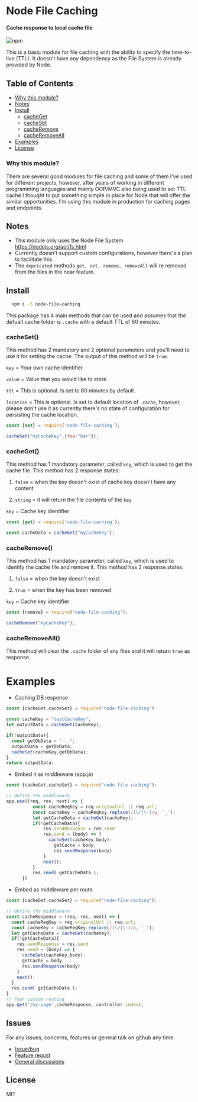 # Node File Caching
#### Cache response to local cache file
![npm](https://img.shields.io/npm/dw/node-file-caching?style=for-the-badge)

This is a basic module for file caching with the ability to specify the time-to-live (TTL). It doesn't have any dependency as the File System is already provided by Node.



## Table of Contents

- [Why this module?](#why-this-module)
- [Notes](#notes)
- [Install](#install)
    - [cacheGet](#cacheGet)
    - [cacheSet](#cacheSet)
    - [cacheRemove](#cacheRemove)
    - [cacheRemoveAll](#cacheRemoveAll)
- [Examples](#examples)
- [License](#license)



### Why this module?

There are several good modules for file caching and some of them I've used for different projects, however, after years of working in different programming languages and mainly OOP/MVC also being used to set TTL cache I thought to put something simple in place for Node that will offer the similar opportunities. I'm using this module in production for caching pages and endpoints.

## Notes
 * This module only uses the Node File System https://nodejs.org/api/fs.html
 * Currently doesn't support custom configurations, however there's a plan to facilitate this.
* The `depricated` methods `get, set, remove, removeAll` will re removed from the files in the near feature. 

## Install
```bash
  npm i -S node-file-caching 
```

This package has 4 main methods that can be used and assumes that the defualt cache folder is `.cache` with a default TTL of 60 minutes.

### cacheSet()
This method has 2 mandatory and 2 optional parameters and you'll need to use it for setting the cache. The output of this method will be `true`.

`key` = Your own cache identifier

`value` = Value that you would like to store

`ttl` = This is optional. Is set to 60 minutes by default.

`location` = This is optional. Is set to default location of 
`.cache`, however, please don't use it as currently there's no state of configuration for persisting the cache location.

```javascript
const {set} = require('node-file-caching');

cacheSet("myCacheKey",{foo:"bar"});

```
### cacheGet()
This method has 1 mandatory parameter, called `key`, which is used to get the cache file. This method has 2 response states:

1. `false` = when the key doesn't exist of cache key doesn't have any content

2. `string` = it will return the file contents of the `key`

`key` = Cache key identifier

```javascript
const {get} = require('node-file-caching');

const cacheData = cacheGet("myCacheKey");

```

### cacheRemove()
This method has 1 mandatory parameter, called `key`, which is used to identify the cache file and remove it. This method has 2 response states:

1. `false` = when the key doesn't exist

2. `true` = when the key has been removed

`key` = Cache key identifier

```javascript
const {remove} = require('node-file-caching');

cacheRemove("myCacheKey");

```
### cacheRemoveAll()
This method will clear the `.cache` folder of any files and it will return `true` as response.


# Examples

 * Caching DB response

```javascript
const {cacheGet,cacheSet} = require('node-file-caching')

const cacheKey = "testCacheKey";
let outputData = cacheGet(cacheKey);

if(!outputData){
  const getDbData = "...";
  outputData = getDbData;
  cacheSet(cacheKey,getDbData);
}
return outputData;

```

 * Embed it as middleware (app.js)

```javascript
const {cacheGet,cacheSet} = require("node-file-caching");

// define the middleware      
app.use((req, res, next) => {
          const cacheReqKey = req.originalUrl || req.url;
          const cacheKey = cacheReqKey.replace(/(\/|\-)/g, '_');
          let getCacheData = cacheGet(cacheKey);
          if(!getCacheData){
              res.sendResponse = res.send
              res.send = (body) => {
                cacheSet(cacheKey,body);
                  getCache = body;
                  res.sendResponse(body)
              }
              next();
          }
          res.send( getCacheData );
      })

```

 * Embed as middleware per route

```javascript
const {cacheGet,cacheSet} = require("node-file-caching");

// define the middleware      
const cacheResponse = (req, res, next) => {
  const cacheReqKey = req.originalUrl || req.url;
  const cacheKey = cacheReqKey.replace(/(\/|\-)/g, '_');
  let getCacheData = cacheGet(cacheKey);
  if(!getCacheData){
    res.sendResponse = res.send
    res.send = (body) => {
      cacheSet(cacheKey,body);
      getCache = body
      res.sendResponse(body)
    }
    next();
  }
  res.send( getCacheData );
}
// Your custom routing
app.get('/my-page',cacheResponse, controller.index);
```

## Issues
For any issues, concerns, features or general talk on github any time.

* [Issue/bug](https://github.com/bovidiu/node-file-caching/issues/new?assignees=&labels=&template=bug_report.md&title=)  
* [Feature requst](https://github.com/bovidiu/node-file-caching/issues/new?assignees=&labels=&template=feature_request.md&title=)
* [General discussions](https://github.com/bovidiu/node-file-caching/discussions)

## License
MIT

